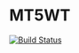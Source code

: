 # MT5WT
[![Build Status](https://travis-ci.org/berpress/MT5WT.svg?branch=master)](https://travis-ci.org/berpress/MT5WT)

